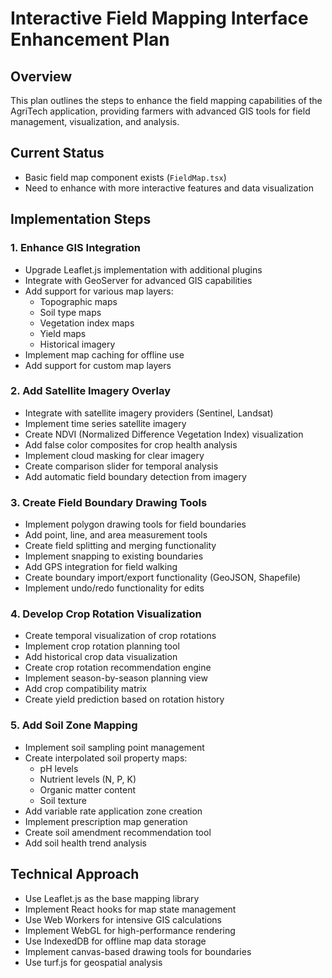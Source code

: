 # Interactive Field Mapping Interface Enhancement Plan

## Overview
This plan outlines the steps to enhance the field mapping capabilities of the AgriTech application, providing farmers with advanced GIS tools for field management, visualization, and analysis.

## Current Status
- Basic field map component exists (`FieldMap.tsx`)
- Need to enhance with more interactive features and data visualization

## Implementation Steps

### 1. Enhance GIS Integration
- Upgrade Leaflet.js implementation with additional plugins
- Integrate with GeoServer for advanced GIS capabilities
- Add support for various map layers:
  - Topographic maps
  - Soil type maps
  - Vegetation index maps
  - Yield maps
  - Historical imagery
- Implement map caching for offline use
- Add support for custom map layers

### 2. Add Satellite Imagery Overlay
- Integrate with satellite imagery providers (Sentinel, Landsat)
- Implement time series satellite imagery
- Create NDVI (Normalized Difference Vegetation Index) visualization
- Add false color composites for crop health analysis
- Implement cloud masking for clear imagery
- Create comparison slider for temporal analysis
- Add automatic field boundary detection from imagery

### 3. Create Field Boundary Drawing Tools
- Implement polygon drawing tools for field boundaries
- Add point, line, and area measurement tools
- Create field splitting and merging functionality
- Implement snapping to existing boundaries
- Add GPS integration for field walking
- Create boundary import/export functionality (GeoJSON, Shapefile)
- Implement undo/redo functionality for edits

### 4. Develop Crop Rotation Visualization
- Create temporal visualization of crop rotations
- Implement crop rotation planning tool
- Add historical crop data visualization
- Create crop rotation recommendation engine
- Implement season-by-season planning view
- Add crop compatibility matrix
- Create yield prediction based on rotation history

### 5. Add Soil Zone Mapping
- Implement soil sampling point management
- Create interpolated soil property maps:
  - pH levels
  - Nutrient levels (N, P, K)
  - Organic matter content
  - Soil texture
- Add variable rate application zone creation
- Implement prescription map generation
- Create soil amendment recommendation tool
- Add soil health trend analysis

## Technical Approach
- Use Leaflet.js as the base mapping library
- Implement React hooks for map state management
- Use Web Workers for intensive GIS calculations
- Implement WebGL for high-performance rendering
- Use IndexedDB for offline map data storage
- Implement canvas-based drawing tools for boundaries
- Use turf.js for geospatial analysis